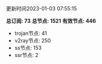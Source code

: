更新时间2023-01-03 07:55:15

**总订阅: 73**
**总节点: 1521**
**有效节点: 446**
- trojan节点: 41
- v2ray节点: 250
- ss节点: 153
- ssr节点: 2

